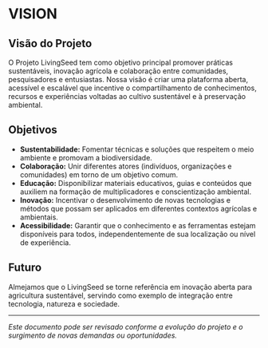 # VISION

## Visão do Projeto

O Projeto LivingSeed tem como objetivo principal promover práticas sustentáveis, inovação agrícola e colaboração entre comunidades, pesquisadores e entusiastas. Nossa visão é criar uma plataforma aberta, acessível e escalável que incentive o compartilhamento de conhecimentos, recursos e experiências voltadas ao cultivo sustentável e à preservação ambiental.

## Objetivos

- **Sustentabilidade:** Fomentar técnicas e soluções que respeitem o meio ambiente e promovam a biodiversidade.
- **Colaboração:** Unir diferentes atores (indivíduos, organizações e comunidades) em torno de um objetivo comum.
- **Educação:** Disponibilizar materiais educativos, guias e conteúdos que auxiliem na formação de multiplicadores e conscientização ambiental.
- **Inovação:** Incentivar o desenvolvimento de novas tecnologias e métodos que possam ser aplicados em diferentes contextos agrícolas e ambientais.
- **Acessibilidade:** Garantir que o conhecimento e as ferramentas estejam disponíveis para todos, independentemente de sua localização ou nível de experiência.

## Futuro

Almejamos que o LivingSeed se torne referência em inovação aberta para agricultura sustentável, servindo como exemplo de integração entre tecnologia, natureza e sociedade.

---
*Este documento pode ser revisado conforme a evolução do projeto e o surgimento de novas demandas ou oportunidades.*